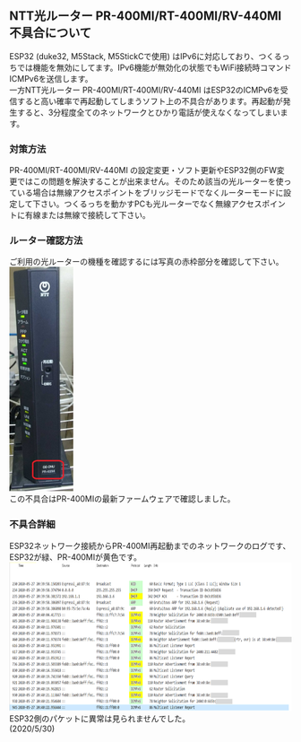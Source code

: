 ## NTT光ルーター PR-400MI/RT-400MI/RV-440MI 不具合について
ESP32 (duke32, M5Stack, M5StickCで使用) はIPv6に対応しており、つくるっちでは機能を無効にしてます。IPv6機能が無効化の状態でもWiFi接続時コマンドICMPv6を送信します。  
一方NTT光ルーター PR-400MI/RT-400MI/RV-440MI はESP32のICMPv6を受信すると高い確率で再起動してしまうソフト上の不具合があります。再起動が発生すると、3分程度全てのネットワークとひかり電話が使えなくなってしまいます。

### 対策方法
PR-400MI/RT-400MI/RV-440MI の設定変更・ソフト更新やESP32側のFW変更ではこの問題を解決することが出来ません。そのため該当の光ルーターを使っている場合は無線アクセスポイントをブリッジモードでなくルーターモードに設定して下さい。つくるっちを動かすPCも光ルーターでなく無線アクセスポイントに有線または無線で接続して下さい。

### ルーター確認方法
ご利用の光ルーターの機種を確認するには写真の赤枠部分を確認して下さい。  
<img src="images/PR-400MI.jpg" width="114" height="400">  
この不具合はPR-400MIの最新ファームウェアで確認しました。

### 不具合詳細
ESP32ネットワーク接続からPR-400MI再起動までのネットワークのログです、ESP32が緑、PR-400MIが黄色です。
<img src="images/RouterReboot.png" title="attach:cat" width="846" height="265">  
ESP32側のパケットに異常は見られませんでした。  
(2020/5/30)
